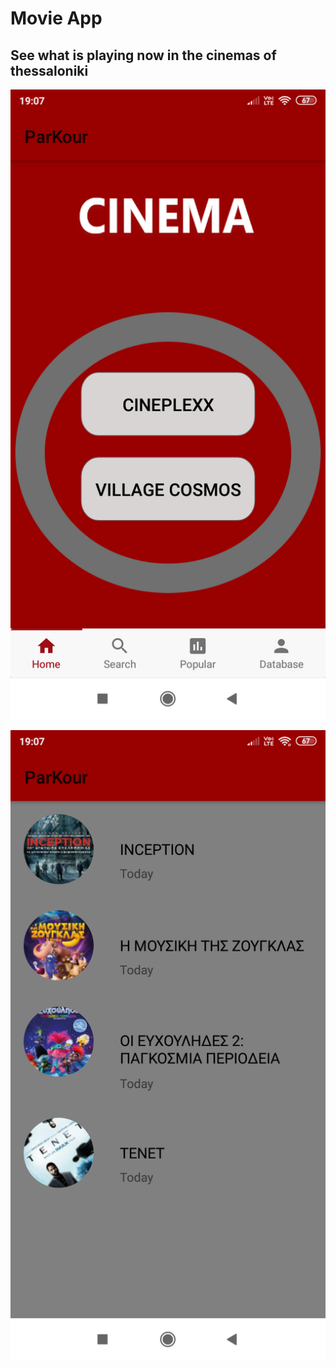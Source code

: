 # Movie App

## See what is playing now in the cinemas of thessaloniki
![Screenshot](img1.png)

![Screenshot](img2.png)
